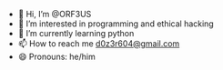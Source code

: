 - 👋 Hi, I’m @ORF3US
- 👀 I’m interested in programming and ethical hacking
- 🌱 I’m currently learning python
- 📫 How to reach me d0z3r604@gmail.com
- 😄 Pronouns: he/him

<!---
ORF3US/ORF3US is a ✨ special ✨ repository because its `README.md` (this file) appears on your GitHub profile.
You can click the Preview link to take a look at your changes.
--->
